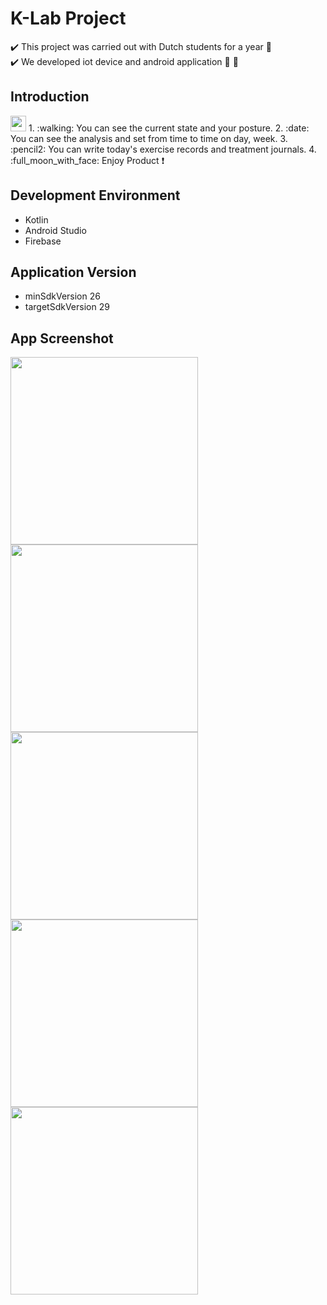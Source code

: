 # K-Lab Project
✔️ This project was carried out with Dutch students for a year 👫  
✔️ We developed iot device and android application :hammer: 📱

## Introduction
<img src="https://user-images.githubusercontent.com/54172475/94287269-09530d00-ff91-11ea-92e2-aad4d66f857d.png" width="25px"/>  
1. :walking: You can see the current state and your posture.  
2. :date: You can see the analysis and set from time to time on day, week.  
3. :pencil2: You can write today's exercise records and treatment journals.  
4. :full_moon_with_face: Enjoy Product ❗

## Development Environment
- Kotlin
- Android Studio
- Firebase

## Application Version
- minSdkVersion 26
- targetSdkVersion 29

## App Screenshot
<img src="https://user-images.githubusercontent.com/54172475/100825958-a738eb80-349c-11eb-8110-a84c574118e9.png" width="300px"/> <img src="https://user-images.githubusercontent.com/54172475/100825963-a902af00-349c-11eb-9446-c688f8f19141.png" width="300px"/>
<img src="https://user-images.githubusercontent.com/54172475/100825964-a99b4580-349c-11eb-8bd1-236b784f52f4.png" width="300px"/> <img src="https://user-images.githubusercontent.com/54172475/100825967-aa33dc00-349c-11eb-9bc5-6629b0e07e52.png" width="300px"/>
<img src="https://user-images.githubusercontent.com/54172475/100825968-ab650900-349c-11eb-919d-a16544eaa73a.png" width="300px"/> 
